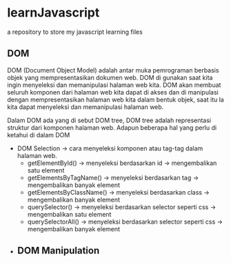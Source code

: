 # learnJavascript
a repository to store my javascript learning files

## DOM
DOM (Document Object Model) adalah antar muka pemrograman berbasis objek yang mempresentasikan dokumen web. DOM di gunakan saat kita ingin menyeleksi dan memanipulasi halaman web kita. DOM akan membuat seluruh komponen dari halaman web kita dapat di akses dan di manipulasi dengan mempresentasikan halaman web kita dalam bentuk objek, saat itu la kita dapat menyeleksi dan memanipulasi halaman web.

Dalam DOM ada yang di sebut DOM tree, DOM tree adalah representasi struktur dari komponen halaman web.
Adapun beberapa hal yang perlu di ketahui di dalam DOM
* DOM Selection -> cara menyeleksi komponen atau tag-tag dalam halaman web.
	- getElementById() 			-> menyeleksi berdasarkan id 					-> mengembalikan satu element
	- getElementsByTagName() 	-> menyeleksi berdasarkan tag 					-> mengembalikan banyak element
	- getElementsByClassName() 	-> menyeleksi berdasarkan class 				-> mengembalikan banyak element
	- querySelector()			-> menyeleksi berdasarkan selector seperti css -> mengembalikan satu element
	- querySelectorAll()		-> menyeleksi berdasarkan selector seperti css -> mengembalikan banyak element
* DOM Manipulation
	- 